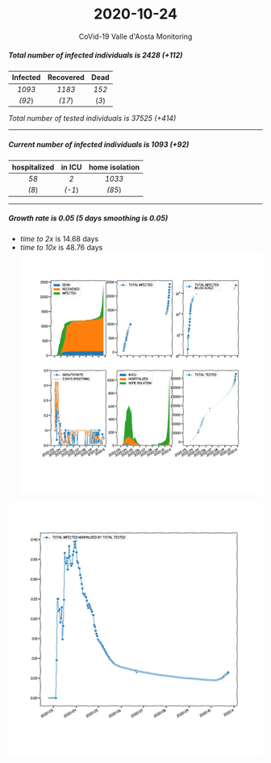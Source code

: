 <div align='center'>

# 2020-10-24
CoVid-19 Valle d'Aosta Monitoring
</div>

##### Total number of infected individuals is 2428 (+112)
Infected | Recovered | Dead
:---: | :---: | :---:
*1093* | *1183* | *152*
*(92*) | *(17*) | (*3*)

*Total number of tested individuals is 37525 (+414)*
***
##### Current number of infected individuals is 1093 (+92)
hospitalized | in ICU | home isolation
:---: | :---: | :---:
*58* |*2* |*1033*
*(8*) |*(-1*) |*(85*)
***
##### Growth rate is 0.05 (5 days smoothing is 0.05)
- *time to 2x* is 14.68 days
- *time to 10x* is 48.76 days
![stats][stats]

![infected_normalized][infected_normalized]

[stats]: stats_Valled'Aosta.png
[infected_normalized]: infected_normalized_Valled'Aosta.png
